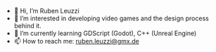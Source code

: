 - 👋 Hi, I’m Ruben Leuzzi
- 👀 I’m interested in developing video games and the design process behind it.
- 🌱 I’m currently learning GDScript (Godot), C++ (Unreal Engine)
- 📫 How to reach me: ruben.leuzzi@gmx.de
